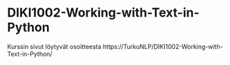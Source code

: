 # DIKI1002-Working-with-Text-in-Python

Kurssin sivut löytyvät osoitteesta  https://TurkuNLP/DIKI1002-Working-with-Text-in-Python/

